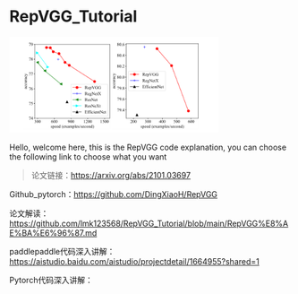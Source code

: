 # RepVGG_Tutorial

<img src="img/15.png" alt="12" style="zoom: 80%;" />

 Hello, welcome here, this is the RepVGG code explanation, you can choose the following link to choose what you want

> 论文链接：https://arxiv.org/abs/2101.03697

Github_pytorch：https://github.com/DingXiaoH/RepVGG

论文解读：https://github.com/lmk123568/RepVGG_Tutorial/blob/main/RepVGG%E8%AE%BA%E6%96%87.md

paddlepaddle代码深入讲解：https://aistudio.baidu.com/aistudio/projectdetail/1664955?shared=1

Pytorch代码深入讲解：

